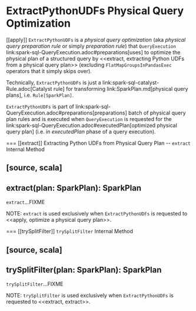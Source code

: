# ExtractPythonUDFs Physical Query Optimization

[[apply]]
`ExtractPythonUDFs` is a *physical query optimization* (aka _physical query preparation rule_ or simply _preparation rule_) that `QueryExecution` link:spark-sql-QueryExecution.adoc#preparations[uses] to optimize the physical plan of a structured query by <<extract, extracting Python UDFs from a physical query plan>> (excluding `FlatMapGroupsInPandasExec` operators that it simply skips over).

Technically, `ExtractPythonUDFs` is just a link:spark-sql-catalyst-Rule.adoc[Catalyst rule] for transforming link:SparkPlan.md[physical query plans], i.e. `Rule[SparkPlan]`.

`ExtractPythonUDFs` is part of link:spark-sql-QueryExecution.adoc#preparations[preparations] batch of physical query plan rules and is executed when `QueryExecution` is requested for the link:spark-sql-QueryExecution.adoc#executedPlan[optimized physical query plan] (i.e. in *executedPlan* phase of a query execution).

=== [[extract]] Extracting Python UDFs from Physical Query Plan -- `extract` Internal Method

[source, scala]
----
extract(plan: SparkPlan): SparkPlan
----

`extract`...FIXME

NOTE: `extract` is used exclusively when `ExtractPythonUDFs` is requested to <<apply, optimize a physical query plan>>.

=== [[trySplitFilter]] `trySplitFilter` Internal Method

[source, scala]
----
trySplitFilter(plan: SparkPlan): SparkPlan
----

`trySplitFilter`...FIXME

NOTE: `trySplitFilter` is used exclusively when `ExtractPythonUDFs` is requested to <<extract, extract>>.

